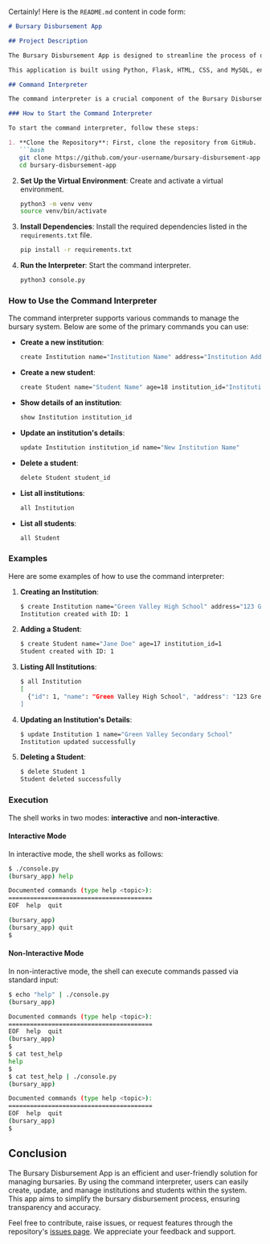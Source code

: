 Certainly! Here is the `README.md` content in code form:

```markdown
# Bursary Disbursement App

## Project Description

The Bursary Disbursement App is designed to streamline the process of disbursing bursaries to eligible students. It connects secondary schools and colleges, verifies student eligibility based on predefined criteria, and allows institutions to add new students and institutions seamlessly. Once a student qualifies for a bursary, the information is automatically visible to the respective institution or sent directly to the student or guardian's phone number.

This application is built using Python, Flask, HTML, CSS, and MySQL, ensuring a robust and scalable solution for managing bursary disbursements.

## Command Interpreter

The command interpreter is a crucial component of the Bursary Disbursement App. It allows users to interact with the app's backend, managing bursary records, institutions, and student information through a command-line interface.

### How to Start the Command Interpreter

To start the command interpreter, follow these steps:

1. **Clone the Repository**: First, clone the repository from GitHub.
   ```bash
   git clone https://github.com/your-username/bursary-disbursement-app.git
   cd bursary-disbursement-app
   ```

2. **Set Up the Virtual Environment**: Create and activate a virtual environment.
   ```bash
   python3 -m venv venv
   source venv/bin/activate
   ```

3. **Install Dependencies**: Install the required dependencies listed in the `requirements.txt` file.
   ```bash
   pip install -r requirements.txt
   ```

4. **Run the Interpreter**: Start the command interpreter.
   ```bash
   python3 console.py
   ```

### How to Use the Command Interpreter

The command interpreter supports various commands to manage the bursary system. Below are some of the primary commands you can use:

- **Create a new institution**:
  ```bash
  create Institution name="Institution Name" address="Institution Address" contact="Contact Info"
  ```

- **Create a new student**:
  ```bash
  create Student name="Student Name" age=18 institution_id="Institution ID"
  ```

- **Show details of an institution**:
  ```bash
  show Institution institution_id
  ```

- **Update an institution's details**:
  ```bash
  update Institution institution_id name="New Institution Name"
  ```

- **Delete a student**:
  ```bash
  delete Student student_id
  ```

- **List all institutions**:
  ```bash
  all Institution
  ```

- **List all students**:
  ```bash
  all Student
  ```

### Examples

Here are some examples of how to use the command interpreter:

1. **Creating an Institution**:
   ```bash
   $ create Institution name="Green Valley High School" address="123 Green Valley Road" contact="0712345678"
   Institution created with ID: 1
   ```

2. **Adding a Student**:
   ```bash
   $ create Student name="Jane Doe" age=17 institution_id=1
   Student created with ID: 1
   ```

3. **Listing All Institutions**:
   ```bash
   $ all Institution
   [
     {"id": 1, "name": "Green Valley High School", "address": "123 Green Valley Road", "contact": "0712345678"}
   ]
   ```

4. **Updating an Institution's Details**:
   ```bash
   $ update Institution 1 name="Green Valley Secondary School"
   Institution updated successfully
   ```

5. **Deleting a Student**:
   ```bash
   $ delete Student 1
   Student deleted successfully
   ```

### Execution

The shell works in two modes: **interactive** and **non-interactive**.

#### Interactive Mode

In interactive mode, the shell works as follows:

```bash
$ ./console.py
(bursary_app) help

Documented commands (type help <topic>):
========================================
EOF  help  quit

(bursary_app) 
(bursary_app) quit
$
```

#### Non-Interactive Mode

In non-interactive mode, the shell can execute commands passed via standard input:

```bash
$ echo "help" | ./console.py
(bursary_app)

Documented commands (type help <topic>):
========================================
EOF  help  quit
(bursary_app) 
$
$ cat test_help
help
$
$ cat test_help | ./console.py
(bursary_app)

Documented commands (type help <topic>):
========================================
EOF  help  quit
(bursary_app) 
$
```

## Conclusion

The Bursary Disbursement App is an efficient and user-friendly solution for managing bursaries. By using the command interpreter, users can easily create, update, and manage institutions and students within the system. This app aims to simplify the bursary disbursement process, ensuring transparency and accuracy.

Feel free to contribute, raise issues, or request features through the repository's [issues page](https://github.com/your-username/bursary-disbursement-app/issues). We appreciate your feedback and support.
```
